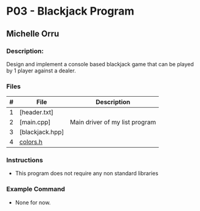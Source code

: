 # P03 - Blackjack Program
## Michelle Orru
### Description:

Design and implement a console based blackjack game that can be played by 1 player against a dealer.


### Files

|   #   |    File    | Description                      |
| :---: |  --------  | -------------------------------- |
|   1   | [header.txt] |                                  |
|   2   | [main.cpp]  | Main driver of my list program   |
|   3   | [blackjack.hpp] |                             |
|   4   | [colors.h](https://github.com/michelle083/2143_OOP_Michelle/blob/main/Assignments/P03/colors.h)   |                                  |


### Instructions

- This program does not require any non standard libraries

### Example Command

- None for now. 



